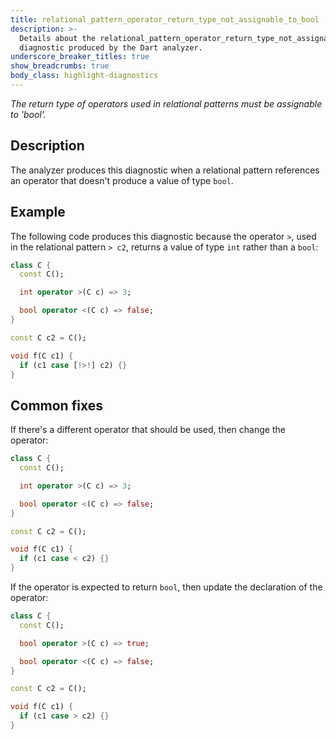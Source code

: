 ```yaml
---
title: relational_pattern_operator_return_type_not_assignable_to_bool
description: >-
  Details about the relational_pattern_operator_return_type_not_assignable_to_bool
  diagnostic produced by the Dart analyzer.
underscore_breaker_titles: true
show_breadcrumbs: true
body_class: highlight-diagnostics
---
```


_The return type of operators used in relational patterns must be assignable to
'bool'._

## Description

The analyzer produces this diagnostic when a relational pattern references
an operator that doesn't produce a value of type `bool`.

## Example

The following code produces this diagnostic because the operator `>`, used
in the relational pattern `> c2`, returns a value of type `int` rather
than a `bool`:

```dart
class C {
  const C();

  int operator >(C c) => 3;

  bool operator <(C c) => false;
}

const C c2 = C();

void f(C c1) {
  if (c1 case [!>!] c2) {}
}
```

## Common fixes

If there's a different operator that should be used, then change the
operator:

```dart
class C {
  const C();

  int operator >(C c) => 3;

  bool operator <(C c) => false;
}

const C c2 = C();

void f(C c1) {
  if (c1 case < c2) {}
}
```

If the operator is expected to return `bool`, then update the declaration
of the operator:

```dart
class C {
  const C();

  bool operator >(C c) => true;

  bool operator <(C c) => false;
}

const C c2 = C();

void f(C c1) {
  if (c1 case > c2) {}
}
```
